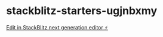 # stackblitz-starters-ugjnbxmy

[Edit in StackBlitz next generation editor ⚡️](https://stackblitz.com/~/github.com/halloworldconnect/stackblitz-starters-ugjnbxmy)